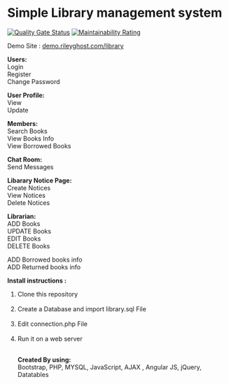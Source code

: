 # Simple Library management system

[![Quality Gate Status](https://sonarcloud.io/api/project_badges/measure?project=cs-riley_Libarary-mangement-system&metric=alert_status)](https://sonarcloud.io/dashboard?id=cs-riley_Libarary-mangement-system)
[![Maintainability Rating](https://sonarcloud.io/api/project_badges/measure?project=cs-riley_Libarary-mangement-system&metric=sqale_rating)](https://sonarcloud.io/dashboard?id=cs-riley_Libarary-mangement-system)

Demo Site : <a href="http://demo.rileyghost.com/library"> demo.rileyghost.com/library</a>

<b>Users: </b> <br />
Login <br />
Register <br />
Change Password </br>

<b> User Profile: </b> <br />
View <br />
Update <br />

<b>Members: </b> <br />
Search Books <br />
View Books Info <br />
View Borrowed Books <br />

<b> Chat Room: </b> <br />
Send Messages <br />

<b> Libarary Notice Page: </b> <br />
Create Notices <br />
View Notices <br />
Delete Notices <br />

<b> Librarian: </b> </br>
ADD Books <br /> 
UPDATE Books <br />
EDIT Books <br />
DELETE Books <br />

ADD Borrowed books info </br>
ADD Returned books info </br>

<b> Install instructions :</b> <br />
<ol>
  <li> Clone this repository </li> <br />
  <li> Create a Database and import library.sql File </li> <br />
  <li> Edit connection.php File </li> <br /> 
  <li> Run it on a web server </li> <br />
</ ol>

<b> Created By using: </b> <br />
Bootstrap, PHP, MYSQL, JavaScript, AJAX , Angular JS, jQuery, Datatables
